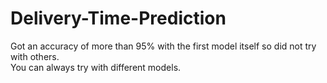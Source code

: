 # Delivery-Time-Prediction

Got an accuracy of more than 95% with the first model itself so did not try with others.<br/>
You can always try with different models.
